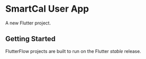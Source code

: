 # SmartCal User App

A new Flutter project.

## Getting Started

FlutterFlow projects are built to run on the Flutter _stable_ release.
